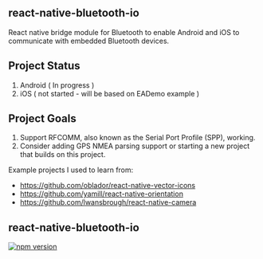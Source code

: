 ## react-native-bluetooth-io

React native bridge module for Bluetooth to enable Android and iOS to
communicate with embedded Bluetooth devices.

## Project Status
1. Android ( In progress )
2. iOS ( not started - will be based on EADemo example )

## Project Goals
1. Support RFCOMM, also known as the Serial Port Profile (SPP), working.
2. Consider adding GPS NMEA parsing support or starting a new project
that builds on this project.

Example projects I used to learn from:
- https://github.com/oblador/react-native-vector-icons
- https://github.com/yamill/react-native-orientation
- https://github.com/lwansbrough/react-native-camera

## react-native-bluetooth-io

[![npm version](https://badge.fury.io/js/react-native-bluetooth-io@2x.png)](http://badge.fury.io/js/react-native-bluetooth-io)
